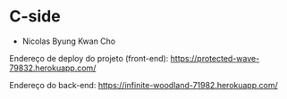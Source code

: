 # C-side
- Nicolas Byung Kwan Cho

Endereço de deploy do projeto (front-end): https://protected-wave-79832.herokuapp.com/

Endereço do back-end: https://infinite-woodland-71982.herokuapp.com/